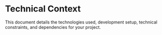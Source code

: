 # Technical Context

This document details the technologies used, development setup, technical constraints, and dependencies for your project.
